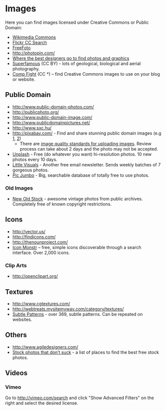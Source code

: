 # Images

Here you can find images licensed under Creative Commons or Public Domain:

* [Wikimedia Commons](https://commons.wikimedia.org/w/index.php?title=Special%3ASearch&redirs=0&search=&fulltext=Search&ns0=1&ns6=1&ns14=1&title=Special%3ASearch&advanced=1&fulltext=Advanced+search)
* [Flickr CC Search](https://secure.flickr.com/search/?q=&l=cc&ss=0&ct=0&mt=all&w=all&adv=1)
* [FreeFoto](http://www.freefoto.com)
* http://photopin.com/
* [Where the best designers go to find photos and graphics](http://www.sitebuilderreport.com/blog/where-the-best-designers-go-to-find-photos-and-graphics)
* [Superfamous](http://superfamous.com/) (CC BY) - lots of geological, biological and aerial photography.
* [Comp Fight](http://compfight.com/) (CC *) – find Creative Commons images to use on your blog or website.

## Public Domain

* http://www.public-domain-photos.com/
* http://publicphoto.org/
* http://www.public-domain-image.com/
* http://www.publicdomainpictures.net/
* http://www.sxc.hu/
* http://pixabay.com/ - Find and share stunning public domain images (e.g [1](http://pixabay.com/en/aurora-borealis-northern-lights-69204/), [2](http://pixabay.com/en/the-netherlands-landscape-sky-97830/))
    * There are [image quality standards for uploading images](http://pixabay.com/en/blog/posts/photography-training-and-image-quality-standards-22/). Review process can take about 2 days and the photo may not be accepted.
* [Unplash](http://unsplash.com/) - Free (do whatever you want) hi-resolution photos. 10 new photos every 10 days.
* [Little Visuals](http://littlevisuals.co/) - Another free email newsletter. Sends weekly batches of 7 gorgeous photos.
* [Pic Jumbo](http://picjumbo.com/) - Big, searchable database of totally free to use photos.

### Old Images

* [New Old Stock](http://nos.twnsnd.co/) - awesome vintage photos from public archives. Completely free of known copyright restrictions.

## Icons
* http://vector.us/
* http://findicons.com/
* http://thenounproject.com/
* [Icon Monstr](http://iconmonstr.com/) – free, simple icons discoverable through a search interface. Over 2,000 icons.

### Clip Arts
* http://openclipart.org/

## Textures
* http://www.cgtextures.com/
* http://webtreats.mysitemyway.com/category/textures/
* [Subtle Patterns](http://subtlepatterns.com/) - over 369, subtle patterns. Can be repeated on websites.

## Others
* http://www.agiledesigners.com/
* [Stock photos that don’t suck](https://medium.com/p/62ae4bcbe01b) - a list of places to find the best free stock photos.

## Videos

### Vimeo
Go to http://vimeo.com/search and click "Show Advanced Filters" on the right and select the desired license.

